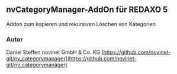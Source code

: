 ## nvCategoryManager-AddOn für REDAXO 5

Addon zum kopieren und rekursiven Löschen von Kategorien

### Autor
Daniel Steffen
novinet GmbH & Co. KG
[https://github.com/novinet-git/nv_categorymanager](https://github.com/novinet-git/nv_categorymanager)
